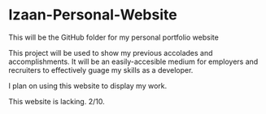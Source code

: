 # Izaan-Personal-Website
This will be the GitHub folder for my personal portfolio website

This project will be used to show my previous accolades and accomplishments. It will be an easily-accesible medium for employers and recruiters to effectively guage my skills as a developer.

I plan on using this website to display my work.

This website is lacking. 2/10.
